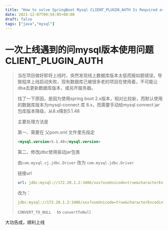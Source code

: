 ```yaml
---
title: "How to solve SpringBoot Mysql CLIENT_PLUGIN_AUTH Is Required error"
date: 2021-12-07T09:54:05+08:00
draft: false
tags: ["java","mysql"]
---
```


# 一次上线遇到的问mysql版本使用问题CLIENT_PLUGIN_AUTH

> 当在项目做好即将上线时，突然发现线上数据库版本太低而报如题错误，导致程序上线启动失败，现有数据库己被很多老的项目在使用着，不可能让dba去更新数据库版本，或另开服务器。
>
> 找了一下原因，是因为使用spring boot 2.x版本，相对比较新，而默认使用的数据库版本为mysql-connect 库 8.x，而需要手动给mysql connect jar包库版本降级，从8.x降到5.1.48
>
> 主要处理方法是
>
> 第一、需要在 父pom.xml 文件里先指定
>
> ```xml
> <mysql.version>5.1.48</mysql.version>
> ```
>
> 第二、修改jdbc使用驱动jar包类
>
>    由`com.mysql.cj.jdbc.Driver` 改为 `com.mysql.jdbc.Driver`
>
>    链接url
>
> ```yaml
> url: jdbc:mysql://172.20.1.2:3406/xxx?useUnicode=true&characterEncoding=UTF-8&useJDBCCompliantTimezoneShift=true&useLegacyDatetimeCode=false&serverTimezone=Asia/Shanghai&zeroDateTimeBehavior=CONVERT_TO_NULL
> ```
>
> 改为：
>
>  ```yaml
>  jdbc:mysql://172.20.1.2:3406/xxx?useUnicode=true&characterEncoding=UTF-8&useJDBCCompliantTimezoneShift=true&useLegacyDatetimeCode=false&serverTimezone=Asia/Shanghai&zeroDateTimeBehavior=convertToNull
>  ```
>
> `CONVERT_TO_NULL  `  to  `convertToNull`

   

大功告成，顺利上线
